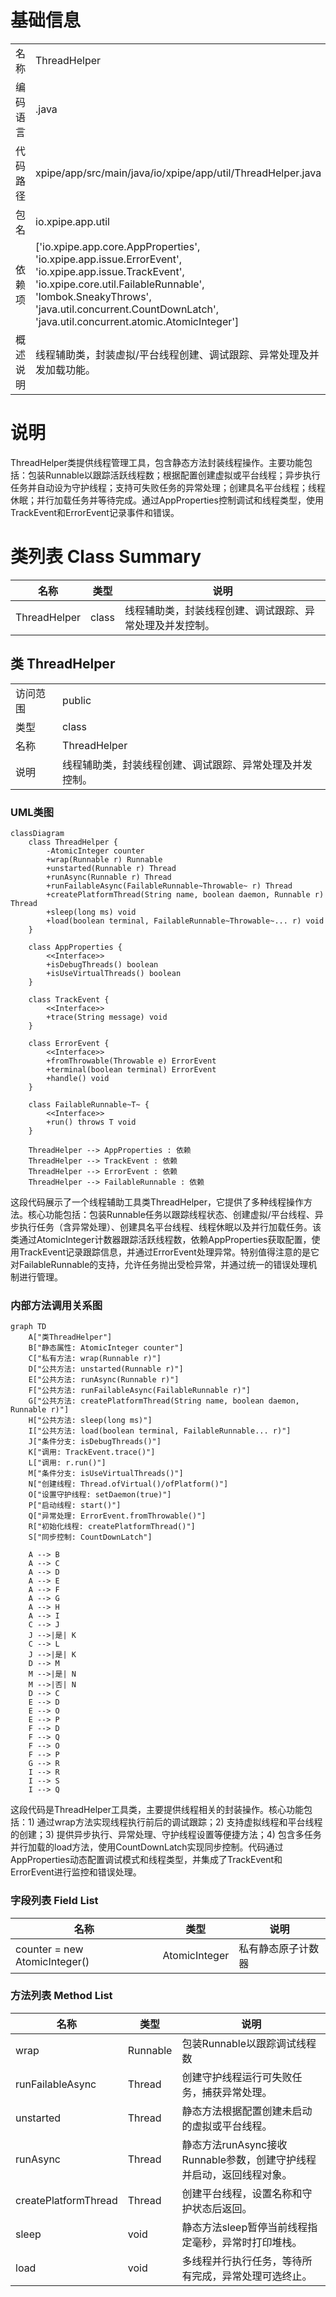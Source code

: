 # 基础信息

|      |      |
|------|------|
| 名称 | ThreadHelper |
| 编码语言 | .java |
| 代码路径 | xpipe/app/src/main/java/io/xpipe/app/util/ThreadHelper.java |
| 包名 | io.xpipe.app.util |
| 依赖项 | ['io.xpipe.app.core.AppProperties', 'io.xpipe.app.issue.ErrorEvent', 'io.xpipe.app.issue.TrackEvent', 'io.xpipe.core.util.FailableRunnable', 'lombok.SneakyThrows', 'java.util.concurrent.CountDownLatch', 'java.util.concurrent.atomic.AtomicInteger'] |
| 概述说明 | 线程辅助类，封装虚拟/平台线程创建、调试跟踪、异常处理及并发加载功能。 |

# 说明

ThreadHelper类提供线程管理工具，包含静态方法封装线程操作。主要功能包括：包装Runnable以跟踪活跃线程数；根据配置创建虚拟或平台线程；异步执行任务并自动设为守护线程；支持可失败任务的异常处理；创建具名平台线程；线程休眠；并行加载任务并等待完成。通过AppProperties控制调试和线程类型，使用TrackEvent和ErrorEvent记录事件和错误。

# 类列表 Class Summary

| 名称   | 类型  | 说明 |
|-------|------|-------------|
| ThreadHelper | class | 线程辅助类，封装线程创建、调试跟踪、异常处理及并发控制。 |



## 类 ThreadHelper

|      |      |
|------|------|
| 访问范围 | public |
| 类型 | class |
| 名称 | ThreadHelper |
| 说明 | 线程辅助类，封装线程创建、调试跟踪、异常处理及并发控制。 |


### UML类图

```mermaid
classDiagram
    class ThreadHelper {
        -AtomicInteger counter
        +wrap(Runnable r) Runnable
        +unstarted(Runnable r) Thread
        +runAsync(Runnable r) Thread
        +runFailableAsync(FailableRunnable~Throwable~ r) Thread
        +createPlatformThread(String name, boolean daemon, Runnable r) Thread
        +sleep(long ms) void
        +load(boolean terminal, FailableRunnable~Throwable~... r) void
    }

    class AppProperties {
        <<Interface>>
        +isDebugThreads() boolean
        +isUseVirtualThreads() boolean
    }

    class TrackEvent {
        <<Interface>>
        +trace(String message) void
    }

    class ErrorEvent {
        <<Interface>>
        +fromThrowable(Throwable e) ErrorEvent
        +terminal(boolean terminal) ErrorEvent
        +handle() void
    }

    class FailableRunnable~T~ {
        <<Interface>>
        +run() throws T void
    }

    ThreadHelper --> AppProperties : 依赖
    ThreadHelper --> TrackEvent : 依赖
    ThreadHelper --> ErrorEvent : 依赖
    ThreadHelper --> FailableRunnable : 依赖
```

这段代码展示了一个线程辅助工具类ThreadHelper，它提供了多种线程操作方法。核心功能包括：包装Runnable任务以跟踪线程状态、创建虚拟/平台线程、异步执行任务（含异常处理）、创建具名平台线程、线程休眠以及并行加载任务。该类通过AtomicInteger计数器跟踪活跃线程数，依赖AppProperties获取配置，使用TrackEvent记录跟踪信息，并通过ErrorEvent处理异常。特别值得注意的是它对FailableRunnable的支持，允许任务抛出受检异常，并通过统一的错误处理机制进行管理。


### 内部方法调用关系图

```mermaid
graph TD
    A["类ThreadHelper"]
    B["静态属性: AtomicInteger counter"]
    C["私有方法: wrap(Runnable r)"]
    D["公共方法: unstarted(Runnable r)"]
    E["公共方法: runAsync(Runnable r)"]
    F["公共方法: runFailableAsync(FailableRunnable r)"]
    G["公共方法: createPlatformThread(String name, boolean daemon, Runnable r)"]
    H["公共方法: sleep(long ms)"]
    I["公共方法: load(boolean terminal, FailableRunnable... r)"]
    J["条件分支: isDebugThreads()"]
    K["调用: TrackEvent.trace()"]
    L["调用: r.run()"]
    M["条件分支: isUseVirtualThreads()"]
    N["创建线程: Thread.ofVirtual()/ofPlatform()"]
    O["设置守护线程: setDaemon(true)"]
    P["启动线程: start()"]
    Q["异常处理: ErrorEvent.fromThrowable()"]
    R["初始化线程: createPlatformThread()"]
    S["同步控制: CountDownLatch"]

    A --> B
    A --> C
    A --> D
    A --> E
    A --> F
    A --> G
    A --> H
    A --> I
    C --> J
    J -->|是| K
    C --> L
    J -->|是| K
    D --> M
    M -->|是| N
    M -->|否| N
    D --> C
    E --> D
    E --> O
    E --> P
    F --> D
    F --> Q
    F --> O
    F --> P
    G --> R
    I --> R
    I --> S
    I --> Q
```

这段代码是ThreadHelper工具类，主要提供线程相关的封装操作。核心功能包括：1) 通过wrap方法实现线程执行前后的调试跟踪；2) 支持虚拟线程和平台线程的创建；3) 提供异步执行、异常处理、守护线程设置等便捷方法；4) 包含多任务并行加载的load方法，使用CountDownLatch实现同步控制。代码通过AppProperties动态配置调试模式和线程类型，并集成了TrackEvent和ErrorEvent进行监控和错误处理。

### 字段列表 Field List

| 名称  | 类型  | 说明 |
|-------|-------|------|
| counter = new AtomicInteger() | AtomicInteger | 私有静态原子计数器 |

### 方法列表 Method List

| 名称  | 类型  | 说明 |
|-------|-------|------|
| wrap | Runnable | 包装Runnable以跟踪调试线程数 |
| runFailableAsync | Thread | 创建守护线程运行可失败任务，捕获异常处理。 |
| unstarted | Thread | 静态方法根据配置创建未启动的虚拟或平台线程。 |
| runAsync | Thread | 静态方法runAsync接收Runnable参数，创建守护线程并启动，返回线程对象。 |
| createPlatformThread | Thread | 创建平台线程，设置名称和守护状态后返回。 |
| sleep | void | 静态方法sleep暂停当前线程指定毫秒，异常时打印堆栈。 |
| load | void | 多线程并行执行任务，等待所有完成，异常处理可选终止。 |




